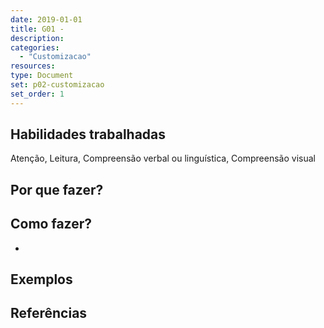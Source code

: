 ```yaml
---
date: 2019-01-01
title: G01 - 
description: 
categories:
  - "Customizacao"
resources:
type: Document
set: p02-customizacao
set_order: 1
---
```




## Habilidades trabalhadas

Atenção, Leitura, Compreensão verbal ou linguística, Compreensão visual

## Por que fazer?



## Como fazer?

- 

## Exemplos

## Referências